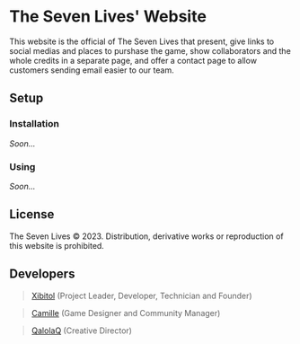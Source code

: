 # The Seven Lives' Website
This website is the official of The Seven Lives that present, give links to social medias and places to purshase the
game, show collaborators and the whole credits in a separate page, and offer a contact page to allow customers sending
email easier to our team.

## Setup
### Installation
_Soon..._
### Using
_Soon..._

## License
The Seven Lives &copy; 2023. Distribution, derivative works or reproduction of this website is prohibited.

## Developers
> [Xibitol](https://github.com/Xibitol) (Project Leader, Developer, Technician and Founder)

> [Camille](https://github.com/Camille2706) (Game Designer and Community Manager)

> [QalolaQ](https://github.com/QalolaQ) (Creative Director)